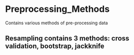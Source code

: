 # Preprocessing_Methods
Contains various methods of pre-processing data

## Resampling contains 3 methods: cross validation, bootstrap, jackknife
